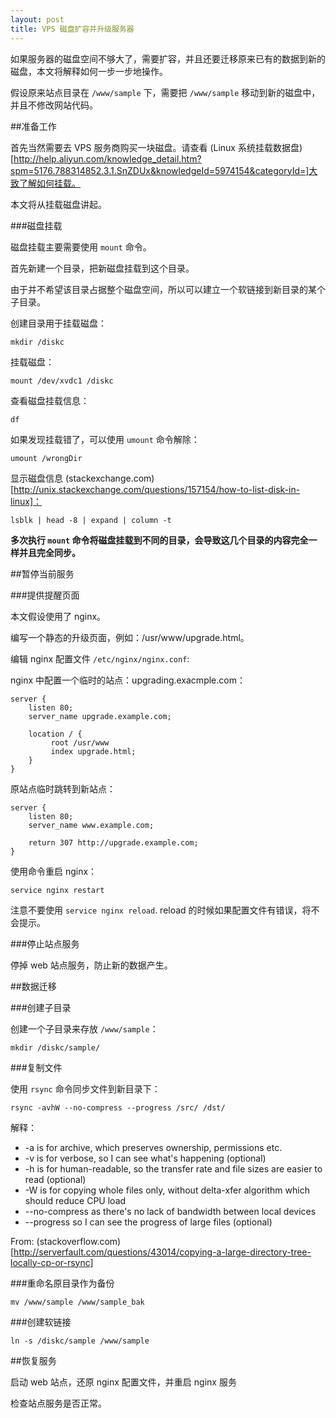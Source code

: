 ```yaml
---
layout: post
title: VPS 磁盘扩容并升级服务器
---
```


如果服务器的磁盘空间不够大了，需要扩容，并且还要迁移原来已有的数据到新的磁盘，本文将解释如何一步一步地操作。

假设原来站点目录在 `/www/sample` 下，需要把 `/www/sample` 移动到新的磁盘中，并且不修改网站代码。

##准备工作

首先当然需要去 VPS 服务商购买一块磁盘。请查看 (Linux 系统挂载数据盘)[http://help.aliyun.com/knowledge_detail.htm?spm=5176.788314852.3.1.SnZDUx&knowledgeId=5974154&categoryId=]大致了解如何挂载。

本文将从挂载磁盘讲起。

###磁盘挂载

磁盘挂载主要需要使用 `mount` 命令。

首先新建一个目录，把新磁盘挂载到这个目录。

由于并不希望该目录占据整个磁盘空间，所以可以建立一个软链接到新目录的某个子目录。

创建目录用于挂载磁盘：

    mkdir /diskc

挂载磁盘：

    mount /dev/xvdc1 /diskc

查看磁盘挂载信息：

    df

如果发现挂载错了，可以使用 `umount` 命令解除：

    umount /wrongDir

显示磁盘信息 (stackexchange.com)[http://unix.stackexchange.com/questions/157154/how-to-list-disk-in-linux]：

    lsblk | head -8 | expand | column -t

**多次执行 `mount` 命令将磁盘挂载到不同的目录，会导致这几个目录的内容完全一样并且完全同步。**

##暂停当前服务

###提供提醒页面

本文假设使用了 nginx。

编写一个静态的升级页面，例如：/usr/www/upgrade.html。

编辑 nginx 配置文件 `/etc/nginx/nginx.conf`:

nginx 中配置一个临时的站点：upgrading.exacmple.com：

    server {
        listen 80;
        server_name upgrade.example.com;

        location / {
             root /usr/www
             index upgrade.html;
        }
    }

原站点临时跳转到新站点：

    server {
        listen 80;
        server_name www.example.com;

        return 307 http://upgrade.example.com;
    }

使用命令重启 nginx：

    service nginx restart

注意不要使用 `service nginx reload`. reload 的时候如果配置文件有错误，将不会提示。

###停止站点服务

停掉 web 站点服务，防止新的数据产生。

##数据迁移

###创建子目录

创建一个子目录来存放 `/www/sample`：

    mkdir /diskc/sample/

###复制文件

使用 `rsync` 命令同步文件到新目录下：

    rsync -avhW --no-compress --progress /src/ /dst/

解释：

+ -a is for archive, which preserves ownership, permissions etc.
+ -v is for verbose, so I can see what's happening (optional)
+ -h is for human-readable, so the transfer rate and file sizes are easier to read (optional)
+ -W is for copying whole files only, without delta-xfer algorithm which should reduce CPU load
+ --no-compress as there's no lack of bandwidth between local devices
+ --progress so I can see the progress of large files (optional)

From: (stackoverflow.com)[http://serverfault.com/questions/43014/copying-a-large-directory-tree-locally-cp-or-rsync]

###重命名原目录作为备份

    mv /www/sample /www/sample_bak

###创建软链接

    ln -s /diskc/sample /www/sample

##恢复服务

启动 web 站点，还原 nginx 配置文件，并重启 nginx 服务

检查站点服务是否正常。

